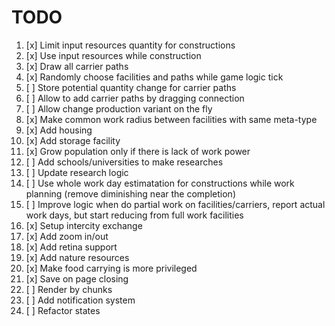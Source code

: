 # TODO

1. [x] Limit input resources quantity for constructions
2. [x] Use input resources while construction
3. [x] Draw all carrier paths
4. [x] Randomly choose facilities and paths while game logic tick
5. [ ] Store potential quantity change for carrier paths
6. [ ] Allow to add carrier paths by dragging connection
7. [ ] Allow change production variant on the fly
8. [x] Make common work radius between facilities with same meta-type
9. [x] Add housing
10. [x] Add storage facility
11. [x] Grow population only if there is lack of work power
12. [ ] Add schools/universities to make researches
13. [ ] Update research logic
14. [ ] Use whole work day estimatation for constructions while work planning (remove diminishing near the completion)
15. [ ] Improve logic when do partial work on facilities/carriers, report actual work days, but start reducing from full
        work facilities
16. [x] Setup intercity exchange
17. [x] Add zoom in/out
18. [x] Add retina support
19. [x] Add nature resources
20. [x] Make food carrying is more privileged
21. [x] Save on page closing
22. [ ] Render by chunks
23. [ ] Add notification system
24. [ ] Refactor states
